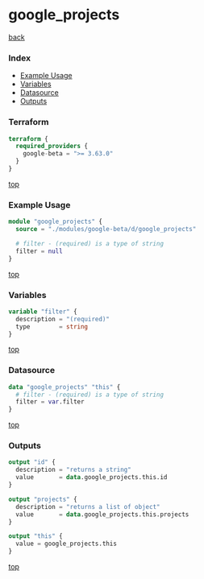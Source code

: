 # google_projects

[back](../google-beta.md)

### Index

- [Example Usage](#example-usage)
- [Variables](#variables)
- [Datasource](#datasource)
- [Outputs](#outputs)

### Terraform

```terraform
terraform {
  required_providers {
    google-beta = ">= 3.63.0"
  }
}
```

[top](#index)

### Example Usage

```terraform
module "google_projects" {
  source = "./modules/google-beta/d/google_projects"

  # filter - (required) is a type of string
  filter = null
}
```

[top](#index)

### Variables

```terraform
variable "filter" {
  description = "(required)"
  type        = string
}
```

[top](#index)

### Datasource

```terraform
data "google_projects" "this" {
  # filter - (required) is a type of string
  filter = var.filter
}
```

[top](#index)

### Outputs

```terraform
output "id" {
  description = "returns a string"
  value       = data.google_projects.this.id
}

output "projects" {
  description = "returns a list of object"
  value       = data.google_projects.this.projects
}

output "this" {
  value = google_projects.this
}
```

[top](#index)